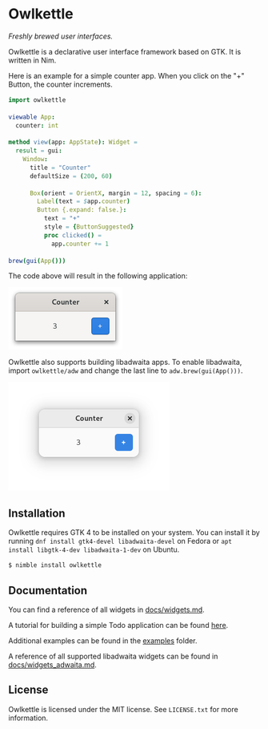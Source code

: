 # Owlkettle
*Freshly brewed user interfaces.*

Owlkettle is a declarative user interface framework based on GTK.
It is written in Nim.

Here is an example for a simple counter app. When you click on the "+" Button, the counter increments.

```nim
import owlkettle

viewable App:
  counter: int

method view(app: AppState): Widget =
  result = gui:
    Window:
      title = "Counter"
      defaultSize = (200, 60)

      Box(orient = OrientX, margin = 12, spacing = 6):
        Label(text = $app.counter)
        Button {.expand: false.}:
          text = "+"
          style = {ButtonSuggested}
          proc clicked() =
            app.counter += 1

brew(gui(App()))
```

The code above will result in the following application:

<img alt="Counter Application" src="docs/assets/introduction.png" width="228px">

Owlkettle also supports building libadwaita apps.
To enable libadwaita, import `owlkettle/adw` and change the last line to `adw.brew(gui(App()))`.

<img alt="Counter Application using Adwaita Stylesheet" src="docs/assets/introduction_adwaita.png" width="322px">

## Installation

Owlkettle requires GTK 4 to be installed on your system.
You can install it by running `dnf install gtk4-devel libadwaita-devel` on Fedora or `apt install libgtk-4-dev libadwaita-1-dev` on Ubuntu.

```bash
$ nimble install owlkettle
```

## Documentation

You can find a reference of all widgets in [docs/widgets.md](docs/widgets.md).

A tutorial for building a simple Todo application can be found [here](docs/tutorial.md).

Additional examples can be found in the [examples](examples) folder.

A reference of all supported libadwaita widgets can be found in [docs/widgets_adwaita.md](docs/widgets_adwaita.md).

<!--
If you want to cross compile checkout [docs/cross_compiling.md](docs/cross_compiling.md).

A guide for migrating from owlkettle 1.x.x to 2.0.0 [is available here](docs/migrating_1_to_2.md).
-->

## License

Owlkettle is licensed under the MIT license.
See `LICENSE.txt` for more information.
